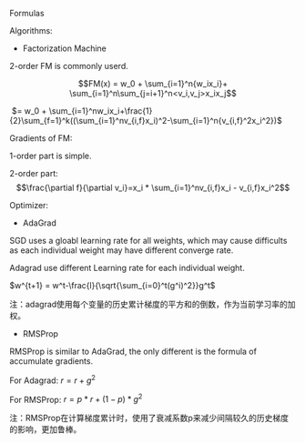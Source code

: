 Formulas

Algorithms:

* Factorization Machine

2-order FM is commonly userd.

$$FM(x) = w_0 + \sum_{i=1}^n{w_ix_i}+ \sum_{i=1}^n\sum_{j=i+1}^n<v_i,v_j>x_ix_j$$

​     		  $= w_0 + \sum_{i=1}^nw_ix_i+\frac{1}{2}\sum_{f=1}^k((\sum_{i=1}^nv_{i,f}x_i)^2-\sum_{i=1}^n{v_{i,f}^2x_i^2})$

Gradients of FM:

1-order part is simple.

2-order part: $$\frac{\partial f}{\partial v_i}=x_i * \sum_{i=1}^nv_{i,f}x_i - v_{i,f}x_i^2$$



Optimizer:

* AdaGrad

SGD uses a gloabl learning rate for all weights, which may cause difficults as each individual weight may have different converge rate.

Adagrad use different Learning rate for each individual weight.

$w^{t+1} = w^t-\frac{l}{\sqrt{\sum_{i=0}^t(g^i)^2}}g^t$

注：adagrad使用每个变量的历史累计梯度的平方和的倒数，作为当前学习率的加权。

* RMSProp

RMSProp is similar to AdaGrad, the only different is the formula of accumulate gradients.

For Adagrad: $r=r+g^2$

For RMSProp: $r=p*r+(1-p)*g^2$

注：RMSProp在计算梯度累计时，使用了衰减系数p来减少间隔较久的历史梯度的影响，更加鲁棒。